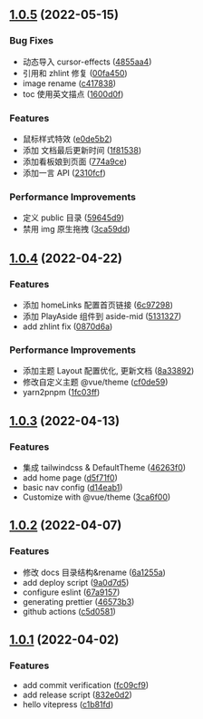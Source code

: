 ## [1.0.5](https://github.com/6Starlong/6Starlong.github.io/compare/v1.0.4...v1.0.5) (2022-05-15)

### Bug Fixes

- 动态导入 cursor-effects ([4855aa4](https://github.com/6Starlong/6Starlong.github.io/commit/4855aa471fca3b766fe781acab14322b7ad68a2c))
- 引用和 zhlint 修复 ([00fa450](https://github.com/6Starlong/6Starlong.github.io/commit/00fa4501a105ff95b3356db57da217f27d9fd350))
- image rename ([c417838](https://github.com/6Starlong/6Starlong.github.io/commit/c4178381fb0bf1c8d55d1932cbcfd4075f35f1a4))
- toc 使用英文描点 ([1600d0f](https://github.com/6Starlong/6Starlong.github.io/commit/1600d0f7dfa9a694fbe0334fbab01dda36092b3d))

### Features

- 鼠标样式特效 ([e0de5b2](https://github.com/6Starlong/6Starlong.github.io/commit/e0de5b2912096f555344cc6e35916e282644b52c))
- 添加 文档最后更新时间 ([1f81538](https://github.com/6Starlong/6Starlong.github.io/commit/1f8153890742c1e012644232fe23df2684b1bc29))
- 添加看板娘到页面 ([774a9ce](https://github.com/6Starlong/6Starlong.github.io/commit/774a9ced9c727644056d3d29521309ad407eedd2))
- 添加一言 API ([2310fcf](https://github.com/6Starlong/6Starlong.github.io/commit/2310fcf9f001f9e7aec2c1b889241938c1c20c1d))

### Performance Improvements

- 定义 public 目录 ([59645d9](https://github.com/6Starlong/6Starlong.github.io/commit/59645d960efc3a570688a7bf4fdf5ad9f1718657))
- 禁用 img 原生拖拽 ([3ca59dd](https://github.com/6Starlong/6Starlong.github.io/commit/3ca59dd46ff4a083d9d0a12d1ed35d995a01d83a))

## [1.0.4](https://github.com/6Starlong/6Starlong.github.io/compare/v1.0.3...v1.0.4) (2022-04-22)

### Features

- 添加 homeLinks 配置首页链接 ([6c97298](https://github.com/6Starlong/6Starlong.github.io/commit/6c972983c7b730ab661358c7d3dc50cbeaf20dfc))
- 添加 PlayAside 组件到 aside-mid ([5131327](https://github.com/6Starlong/6Starlong.github.io/commit/5131327cffc0b2e6e95ea8c5231dea25719ba729))
- add zhlint fix ([0870d6a](https://github.com/6Starlong/6Starlong.github.io/commit/0870d6a6c27831cbbaa77a0863ffe90d8402cb43))

### Performance Improvements

- 添加主题 Layout 配置优化, 更新文档 ([8a33892](https://github.com/6Starlong/6Starlong.github.io/commit/8a338925bd18d86240d7c1fe8f0ac042ea982e62))
- 修改自定义主题 @vue/theme ([cf0de59](https://github.com/6Starlong/6Starlong.github.io/commit/cf0de597ac5d4f81721e896ec1b39ea9ab691ad8))
- yarn2pnpm ([1fc03ff](https://github.com/6Starlong/6Starlong.github.io/commit/1fc03ffde8c3f29556e6910dbeade01f30503906))

## [1.0.3](https://github.com/6Starlong/6Starlong.github.io/compare/v1.0.2...v1.0.3) (2022-04-13)

### Features

- 集成 tailwindcss & DefaultTheme ([46263f0](https://github.com/6Starlong/6Starlong.github.io/commit/46263f0b764f6517e76fdc8e74802b6411accf23))
- add home page ([d5f71f0](https://github.com/6Starlong/6Starlong.github.io/commit/d5f71f0eadc2b404ed7f132d51e086b65d39a135))
- basic nav config ([d14eab1](https://github.com/6Starlong/6Starlong.github.io/commit/d14eab10bd2d42b1a350d6ce683929530603167a))
- Customize with @vue/theme ([3ca6f00](https://github.com/6Starlong/6Starlong.github.io/commit/3ca6f00076e1e0e93e39e2432cce1a283f4266d2))

## [1.0.2](https://github.com/6Starlong/6Starlong.github.io/compare/v1.0.1...v1.0.2) (2022-04-07)

### Features

- 修改 docs 目录结构&rename ([6a1255a](https://github.com/6Starlong/6Starlong.github.io/commit/6a1255a98ce2c2fb61f7ef7fba022321eaf58f41))
- add deploy script ([9a0d7d5](https://github.com/6Starlong/6Starlong.github.io/commit/9a0d7d51c6a900ebc8e90171cf349470d8bc41ae))
- configure eslint ([67a9157](https://github.com/6Starlong/6Starlong.github.io/commit/67a9157a2b86f06aa60888977783f6b0ca047b2a))
- generating prettier ([46573b3](https://github.com/6Starlong/6Starlong.github.io/commit/46573b3f8fe7ab1e0cc793ca5c7233ea308c0792))
- github actions ([c5d0581](https://github.com/6Starlong/6Starlong.github.io/commit/c5d05810656a03001af8bdd3d19ca77cf5c0a5f5))

## [1.0.1](https://github.com/6Starlong/6Starlong.github.io/compare/fc09cf967facdb63af5b685c082c64c3436f84c1...v1.0.1) (2022-04-02)

### Features

- add commit verification ([fc09cf9](https://github.com/6Starlong/6Starlong.github.io/commit/fc09cf967facdb63af5b685c082c64c3436f84c1))
- add release script ([832e0d2](https://github.com/6Starlong/6Starlong.github.io/commit/832e0d2510ef06485b9952d4dbb137fbadd63689))
- hello vitepress ([c1b81fd](https://github.com/6Starlong/6Starlong.github.io/commit/c1b81fd8ba6e686abf8e9736842bf671ab40d739))
